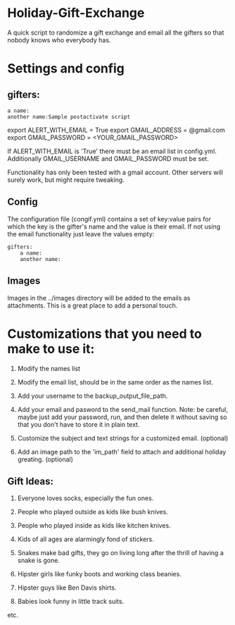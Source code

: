 # Holiday-Gift-Exchange
A quick script to randomize a gift exchange and email all the gifters so that nobody knows who everybody has.

# Settings and config 

## gifters:
    a name:
    another name:Sample postactivate script
export ALERT_WITH_EMAIL = True
export GMAIL_ADDRESS = <YOUREMAIL>@gmail.com
export GMAIL_PASSWORD = <YOUR_GMAIL_PASSWORD>


If ALERT_WITH_EMAIL is 'True' there must be an email list in 
config.yml.  Additionally GMAIL_USERNAME and GMAIL_PASSWORD
must be set.

Functionality has only been tested with a gmail account.  Other
servers will surely work, but might require tweaking.

## Config
The configuration file (congif.yml) contains a set of key:value
pairs for which the key is the gifter's name and the value
is their email.  If not using the email functionality just leave
the values empty:

    gifters:
        a name:
        another name:

## Images
Images in the ../images directory will be added to the emails
as attachments.  This is a great place to add a personal touch.

# Customizations that you need to make to use it:

1. Modify the names list

2. Modify the email list, should be in the same order as the names list.

3. Add your username to the backup_output_file_path.

4. Add your email and pasword to the send_mail function.  Note: be careful, maybe just add your password, run, and then delete it without saving so that you don't have to store it in plain text.

5. Customize the subject and text strings for a customized email. (optional)

6. Add an image path to the 'im_path' field to attach and additional holiday greating. (optional) 

## Gift Ideas:

1. Everyone loves socks, especially the fun ones.

2. People who played outside as kids like bush knives.

3. People who played inside as kids like kitchen knives.

4. Kids of all ages are alarmingly fond of stickers.

5. Snakes make bad gifts, they go on living long after the thrill of having a snake is gone. 

6. Hipster girls like funky boots and working class beanies.

7. Hipster guys like Ben Davis shirts.

8. Babies look funny in little track suits.

etc.